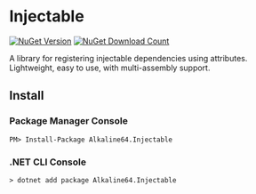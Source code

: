 # Injectable

<a href="https://www.nuget.org/packages/Alkaline64.Injectable"><img src="https://img.shields.io/nuget/v/Alkaline64.Injectable.svg" alt="NuGet Version" /></a> 
<a href="https://www.nuget.org/packages/Alkaline64.Injectable"><img src="https://img.shields.io/nuget/dt/Alkaline64.Injectable.svg" alt="NuGet Download Count" /></a>

A library for registering injectable dependencies using attributes. Lightweight, easy to use, with multi-assembly support.

## Install

### Package Manager Console

```
PM> Install-Package Alkaline64.Injectable
```

### .NET CLI Console

```
> dotnet add package Alkaline64.Injectable
```